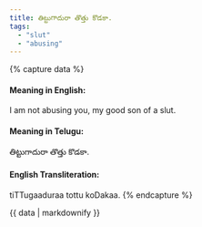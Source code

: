 ```yaml
---
title: తిట్టుగాదురా తొత్తు కొడకా.
tags:
  - "slut"
  - "abusing"
---
```


{% capture data %}
#### Meaning in English:
I am not abusing you, my good son of a slut.

#### Meaning in Telugu:
తిట్టుగాదురా తొత్తు కొడకా.

#### English Transliteration:
tiTTugaaduraa tottu koDakaa.
{% endcapture %}

{{ data | markdownify }}

